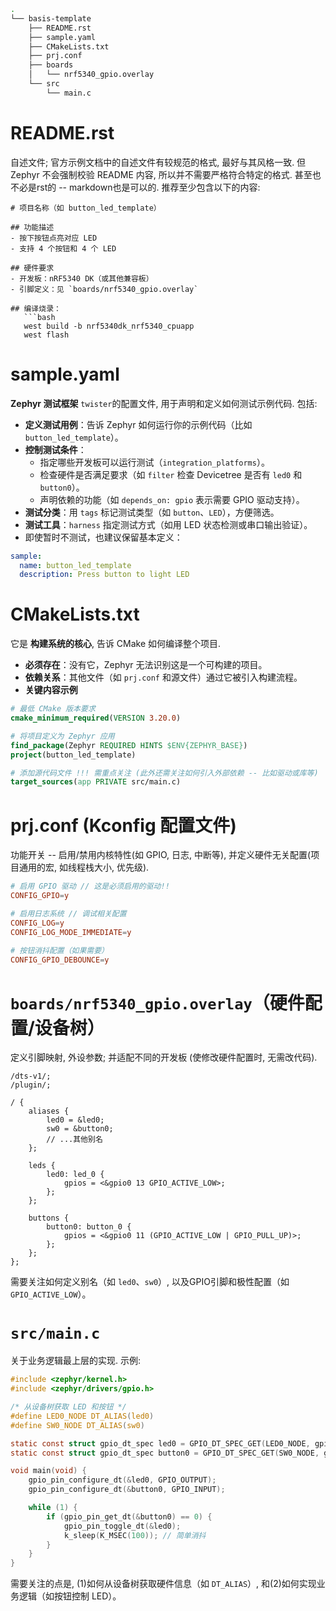 ```bash
.
└── basis-template
    ├── README.rst
    ├── sample.yaml
    ├── CMakeLists.txt
    ├── prj.conf
    ├── boards
    │   └── nrf5340_gpio.overlay
    └── src
        └── main.c
```

# README.rst
自述文件; 官方示例文档中的自述文件有较规范的格式, 最好与其风格一致. 但
Zephyr 不会强制校验 README 内容, 所以并不需要严格符合特定的格式. 甚至也不必是rst的
-- markdown也是可以的. 推荐至少包含以下的内容:
```
# 项目名称（如 button_led_template）

## 功能描述
- 按下按钮点亮对应 LED
- 支持 4 个按钮和 4 个 LED

## 硬件要求
- 开发板：nRF5340 DK（或其他兼容板）
- 引脚定义：见 `boards/nrf5340_gpio.overlay`

## 编译烧录：
   ```bash
   west build -b nrf5340dk_nrf5340_cpuapp
   west flash
   ```

# sample.yaml
**Zephyr 测试框架** `twister`的配置文件, 用于声明和定义如何测试示例代码. 包括:
  + **定义测试用例**：告诉 Zephyr 如何运行你的示例代码（比如 `button_led_template`）。
  + **控制测试条件**：
    * 指定哪些开发板可以运行测试（`integration_platforms`）。
    * 检查硬件是否满足要求（如 `filter` 检查 Devicetree 是否有 `led0` 和 `button0`）。
    * 声明依赖的功能（如 `depends_on: gpio` 表示需要 GPIO 驱动支持）。
  + **测试分类**：用 `tags` 标记测试类型（如 `button`、`LED`），方便筛选。
  + **测试工具**：`harness` 指定测试方式（如用 LED 状态检测或串口输出验证）。
  + 即使暂时不测试，也建议保留基本定义：
  ```yaml
  sample:
    name: button_led_template
    description: Press button to light LED
  ```

# CMakeLists.txt
它是 **构建系统的核心**, 告诉 CMake 如何编译整个项目.
  + **必须存在**：没有它，Zephyr 无法识别这是一个可构建的项目。
  + **依赖关系**：其他文件（如 `prj.conf` 和源文件）通过它被引入构建流程。
  + **关键内容示例**
```cmake
# 最低 CMake 版本要求
cmake_minimum_required(VERSION 3.20.0)

# 将项目定义为 Zephyr 应用
find_package(Zephyr REQUIRED HINTS $ENV{ZEPHYR_BASE})
project(button_led_template)

# 添加源代码文件 !!! 需重点关注 (此外还需关注如何引入外部依赖 -- 比如驱动或库等)
target_sources(app PRIVATE src/main.c)
```

# prj.conf (Kconfig 配置文件)
功能开关 -- 启用/禁用内核特性(如 GPIO, 日志, 中断等), 并定义硬件无关配置(项目通用的宏, 如线程栈大小, 优先级).
```conf
# 启用 GPIO 驱动 // 这是必须启用的驱动!!
CONFIG_GPIO=y

# 启用日志系统 // 调试相关配置
CONFIG_LOG=y
CONFIG_LOG_MODE_IMMEDIATE=y

# 按钮消抖配置（如果需要）
CONFIG_GPIO_DEBOUNCE=y
```

# `boards/nrf5340_gpio.overlay`（硬件配置/设备树）
定义引脚映射, 外设参数; 并适配不同的开发板 (使修改硬件配置时, 无需改代码).
```dts
/dts-v1/;
/plugin/;

/ {
    aliases {
        led0 = &led0;
        sw0 = &button0;
        // ...其他别名
    };

    leds {
        led0: led_0 {
            gpios = <&gpio0 13 GPIO_ACTIVE_LOW>;
        };
    };

    buttons {
        button0: button_0 {
            gpios = <&gpio0 11 (GPIO_ACTIVE_LOW | GPIO_PULL_UP)>;
        };
    };
};
```

需要关注如何定义别名（如 `led0`、`sw0`）, 以及GPIO引脚和极性配置（如 `GPIO_ACTIVE_LOW`）。

# `src/main.c`
关于业务逻辑最上层的实现. 示例:
```c
#include <zephyr/kernel.h>
#include <zephyr/drivers/gpio.h>

/* 从设备树获取 LED 和按钮 */
#define LED0_NODE DT_ALIAS(led0)
#define SW0_NODE DT_ALIAS(sw0)

static const struct gpio_dt_spec led0 = GPIO_DT_SPEC_GET(LED0_NODE, gpios);
static const struct gpio_dt_spec button0 = GPIO_DT_SPEC_GET(SW0_NODE, gpios);

void main(void) {
    gpio_pin_configure_dt(&led0, GPIO_OUTPUT);
    gpio_pin_configure_dt(&button0, GPIO_INPUT);

    while (1) {
        if (gpio_pin_get_dt(&button0) == 0) {
            gpio_pin_toggle_dt(&led0);
            k_sleep(K_MSEC(100)); // 简单消抖
        }
    }
}
```

需要关注的点是, (1)如何从设备树获取硬件信息（如 `DT_ALIAS`）, 和(2)如何实现业务逻辑（如按钮控制 LED）。
